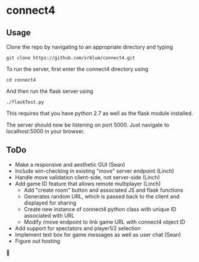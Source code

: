 # connect4

## Usage

Clone the repo by navigating to an appropriate directory and typing

```
git clone https://github.com/srblum/connect4.git
```

To run the server, first enter the connect4 directory using 

```
cd connect4
```

And then run the flask server using

```
./flaskTest.py
```

This requires that you have python 2.7 as well as the flask module installed.

The server should now be listening on port 5000.  Just navigate to localhost:5000 in your browser.

## ToDo

* Make a responsive and aesthetic GUI (Sean)
* Include win-checking in existing "move" server endpoint (Linch)
* Handle move validation client-side, not server-side (Linch)
* Add game ID feature that allows remote multiplayer (Linch)
  * Add "create room" button and associated JS and flask functions
  * Generates random URL, which is passed back to the client and displayed for sharing
  * Create new instance of connect4 python class with unique ID associated with URL
  * Modify /move endpoint to link game URL with connect4 object ID
* Add support for spectators and player1/2 selection
* Implement text box for game messages as well as user chat (Sean)
* Figure out hosting



:christmas_tree: